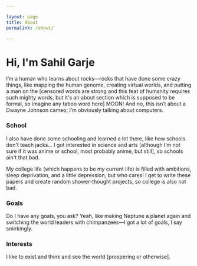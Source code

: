 ```yaml
---

layout: page  
title: About  
permalink: /about/  

---
```


# **Hi, I'm Sahil Garje**  

I’m a human who learns about rocks—rocks that have done some crazy things, like mapping the human genome, creating virtual worlds, and putting a man on the [censored words are strong and this feat of humanity requires such mighty words, but it's an about section which is supposed to be formal, so imagine any taboo word here] MOON! And no, this isn’t about a Dwayne Johnson cameo; I’m obviously talking about computers.  

### School  

I also have done some schooling and learned a lot there, like how schools don't teach jacks... I got interested in science and arts [although I’m not sure if it was anime or school, most probably anime, but still], so schools ain't that bad.  

My college life (which happens to be my current life) is filled with ambitions, sleep deprivation, and a little depression, but who cares! I get to write these papers and create random shower-thought projects, so college is also not bad.  

### Goals  

Do I have any goals, you ask? Yeah, like making Neptune a planet again and switching the world leaders with chimpanzees—I got a lot of goals, I say smirkingly.  

### Interests  

I like to exist and think and see the world [prospering or otherwise].  
